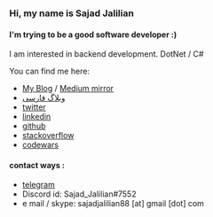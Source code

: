 ### Hi, my name is Sajad Jalilian
#### I'm trying to be a good software developer :)
I am interested in backend development. DotNet / C#


You can find me here:
- [My Blog](https://sajadjalilian.wordpress.com) / [Medium mirror](https://medium.com/@SajadJ)
- [وبلاگ فارسی](https://virgool.io/@SajadJ)
- [twitter](https://twitter.com/Sajad_Jalilian)
- [linkedin](https://linkedin.com/in/sajadjalilian)
- [github](https://github.com/SajadJalilian)
- [stackoverflow](https://stackoverflow.com/users/9545326/sajad-jalilian)
- [codewars](https://www.codewars.com/users/SajadJalilian)


#### contact ways :
- [telegram](https://t.me/sajadjalilian)
- Discord id: Sajad_Jalilian#7552
- e mail / skype: sajadjalilian88 [at] gmail [dot] com
